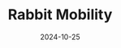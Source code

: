 ---  
layout: startup_page  
title: "Rabbit Mobility"  
id: "rabbitapp.com"  
permalink: "/rabbitmobilityrabbitapp.com10252024/"  
website: "https://rabbit-app.com/"  
funding_round: ""  
funding_amount: "$1.3M"  
investors: "500 Global, Untapped Global, angel investors"  
about: "Rabbit Mobility provides clean micromobility solutions in Egypt and other North African markets through a fleet of electric scooters. The startup has already served over 450,000 users and facilitated over one million rides. Its mission is to make micromobility more accessible and convenient."  
markets: "Micromobility, Electric Vehicle, Information Services, Information Technology, Transportation"  
hq: "Cairo, Cairo, Egypt"  
founded_year: "2020"  
linkedin: "https://www.linkedin.com/company/rabbitmobility"  
twitter: ""  
instagram: ""  
facebook: "https://www.facebook.com/rabbitapp/"  
crunchbase: "https://www.crunchbase.com/organization/rabbit-b936"  
pitchbook: ""  

date_display: "25-Oct-2024"  
date: "2024-10-25"

# SEO Optimization  
meta_title: "Rabbit Mobility -  Funding ($1.3M)"  
meta_description: "Rabbit Mobility, Rabbit Mobility provides clean micromobility solutions in Egypt and other North African markets through a fleet of electric scooters. The startup has ..."  
meta_keywords: "Rabbit Mobility, Micromobility, Electric Vehicle, Information Services, Information Technology, Transportation,  funding"  
canonical_url: "https://startup.projectstartups.com/rabbitmobilityrabbitapp.com10252024/"  
---